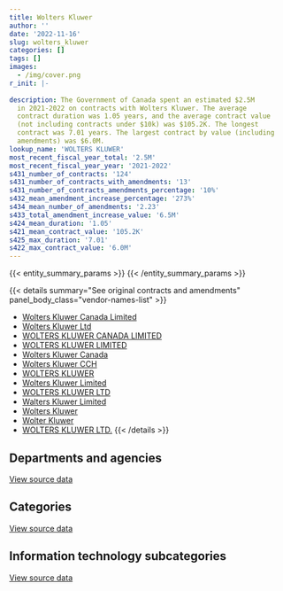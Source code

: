 ```yaml
---
title: Wolters Kluwer
author: ''
date: '2022-11-16'
slug: wolters_kluwer
categories: []
tags: []
images:
  - /img/cover.png
r_init: |-
  
description: The Government of Canada spent an estimated $2.5M
  in 2021-2022 on contracts with Wolters Kluwer. The average
  contract duration was 1.05 years, and the average contract value
  (not including contracts under $10k) was $105.2K. The longest
  contract was 7.01 years. The largest contract by value (including
  amendments) was $6.0M.
lookup_name: 'WOLTERS KLUWER'
most_recent_fiscal_year_total: '2.5M'
most_recent_fiscal_year_year: '2021-2022'
s431_number_of_contracts: '124'
s431_number_of_contracts_with_amendments: '13'
s431_number_of_contracts_amendments_percentage: '10%'
s432_mean_amendment_increase_percentage: '273%'
s434_mean_number_of_amendments: '2.23'
s433_total_amendment_increase_value: '6.5M'
s424_mean_duration: '1.05'
s421_mean_contract_value: '105.2K'
s425_max_duration: '7.01'
s422_max_contract_value: '6.0M'
---
```


<script src="/rmarkdown-libs/htmlwidgets/htmlwidgets.js"></script>
<link href="/rmarkdown-libs/datatables-css/datatables-crosstalk.css" rel="stylesheet" />
<script src="/rmarkdown-libs/datatables-binding/datatables.js"></script>
<script src="/rmarkdown-libs/jquery/jquery-3.6.0.min.js"></script>
<link href="/rmarkdown-libs/dt-core-bootstrap/css/dataTables.bootstrap.min.css" rel="stylesheet" />
<link href="/rmarkdown-libs/dt-core-bootstrap/css/dataTables.bootstrap.extra.css" rel="stylesheet" />
<script src="/rmarkdown-libs/dt-core-bootstrap/js/jquery.dataTables.min.js"></script>
<script src="/rmarkdown-libs/dt-core-bootstrap/js/dataTables.bootstrap.min.js"></script>
<link href="/rmarkdown-libs/crosstalk/css/crosstalk.min.css" rel="stylesheet" />
<script src="/rmarkdown-libs/crosstalk/js/crosstalk.min.js"></script>
<script src="/rmarkdown-libs/htmlwidgets/htmlwidgets.js"></script>
<link href="/rmarkdown-libs/datatables-css/datatables-crosstalk.css" rel="stylesheet" />
<script src="/rmarkdown-libs/datatables-binding/datatables.js"></script>
<script src="/rmarkdown-libs/jquery/jquery-3.6.0.min.js"></script>
<link href="/rmarkdown-libs/dt-core-bootstrap/css/dataTables.bootstrap.min.css" rel="stylesheet" />
<link href="/rmarkdown-libs/dt-core-bootstrap/css/dataTables.bootstrap.extra.css" rel="stylesheet" />
<script src="/rmarkdown-libs/dt-core-bootstrap/js/jquery.dataTables.min.js"></script>
<script src="/rmarkdown-libs/dt-core-bootstrap/js/dataTables.bootstrap.min.js"></script>
<link href="/rmarkdown-libs/crosstalk/css/crosstalk.min.css" rel="stylesheet" />
<script src="/rmarkdown-libs/crosstalk/js/crosstalk.min.js"></script>
<script src="/rmarkdown-libs/htmlwidgets/htmlwidgets.js"></script>
<link href="/rmarkdown-libs/datatables-css/datatables-crosstalk.css" rel="stylesheet" />
<script src="/rmarkdown-libs/datatables-binding/datatables.js"></script>
<script src="/rmarkdown-libs/jquery/jquery-3.6.0.min.js"></script>
<link href="/rmarkdown-libs/dt-core-bootstrap/css/dataTables.bootstrap.min.css" rel="stylesheet" />
<link href="/rmarkdown-libs/dt-core-bootstrap/css/dataTables.bootstrap.extra.css" rel="stylesheet" />
<script src="/rmarkdown-libs/dt-core-bootstrap/js/jquery.dataTables.min.js"></script>
<script src="/rmarkdown-libs/dt-core-bootstrap/js/dataTables.bootstrap.min.js"></script>
<link href="/rmarkdown-libs/crosstalk/css/crosstalk.min.css" rel="stylesheet" />
<script src="/rmarkdown-libs/crosstalk/js/crosstalk.min.js"></script>

{{< entity_summary_params >}}
{{< /entity_summary_params >}}

{{< details summary="See original contracts and amendments" panel_body_class="vendor-names-list" >}}
- [Wolters Kluwer Canada Limited](https://search.open.canada.ca/en/ct/?sort=contract_value_f%20desc&page=1&search_text=%22Wolters%20Kluwer%20Canada%20Limited%22)
- [Wolters Kluwer Ltd](https://search.open.canada.ca/en/ct/?sort=contract_value_f%20desc&page=1&search_text=%22Wolters%20Kluwer%20Ltd%22)
- [WOLTERS KLUWER CANADA LIMITED](https://search.open.canada.ca/en/ct/?sort=contract_value_f%20desc&page=1&search_text=%22WOLTERS%20KLUWER%20CANADA%20LIMITED%22)
- [WOLTERS KLUWER LIMITED](https://search.open.canada.ca/en/ct/?sort=contract_value_f%20desc&page=1&search_text=%22WOLTERS%20KLUWER%20LIMITED%22)
- [Wolters Kluwer Canada](https://search.open.canada.ca/en/ct/?sort=contract_value_f%20desc&page=1&search_text=%22Wolters%20Kluwer%20Canada%22)
- [Wolters Kluwer CCH](https://search.open.canada.ca/en/ct/?sort=contract_value_f%20desc&page=1&search_text=%22Wolters%20Kluwer%20CCH%22)
- [WOLTERS KLUWER](https://search.open.canada.ca/en/ct/?sort=contract_value_f%20desc&page=1&search_text=%22WOLTERS%20KLUWER%22)
- [Wolters Kluwer Limited](https://search.open.canada.ca/en/ct/?sort=contract_value_f%20desc&page=1&search_text=%22Wolters%20Kluwer%20Limited%22)
- [WOLTERS KLUWER LTD](https://search.open.canada.ca/en/ct/?sort=contract_value_f%20desc&page=1&search_text=%22WOLTERS%20KLUWER%20LTD%22)
- [Walters Kluwer Limited](https://search.open.canada.ca/en/ct/?sort=contract_value_f%20desc&page=1&search_text=%22Walters%20Kluwer%20Limited%22)
- [Wolters Kluwer](https://search.open.canada.ca/en/ct/?sort=contract_value_f%20desc&page=1&search_text=%22Wolters%20Kluwer%22)
- [Wolter Kluwer](https://search.open.canada.ca/en/ct/?sort=contract_value_f%20desc&page=1&search_text=%22Wolter%20Kluwer%22)
- [WOLTERS KLUWER LTD.](https://search.open.canada.ca/en/ct/?sort=contract_value_f%20desc&page=1&search_text=%22WOLTERS%20KLUWER%20LTD.%22)
{{< /details >}}

## Departments and agencies

<div id="htmlwidget-1" style="width:100%;height:auto;" class="datatables html-widget"></div>
<script type="application/json" data-for="htmlwidget-1">{"x":{"style":"bootstrap","filter":"none","vertical":false,"data":[["<a href=\"/departments/aafc-aac/\">Agriculture and Agri-Food Canada<\/a>","<a href=\"/departments/aandc-aadnc/\">Crown-Indigenous Relations and Northern Affairs Canada<\/a>","<a href=\"/departments/cas-satj/\">Courts Administration Service<\/a>","<a href=\"/departments/cbsa-asfc/\">Canada Border Services Agency<\/a>","<a href=\"/departments/cfia-acia/\">Canadian Food Inspection Agency<\/a>","<a href=\"/departments/cic/\">Immigration, Refugees and Citizenship Canada<\/a>","<a href=\"/departments/cnsc-ccsn/\">Canadian Nuclear Safety Commission<\/a>","<a href=\"/departments/cra-arc/\">Canada Revenue Agency<\/a>","<a href=\"/departments/dfatd-maecd/\">Global Affairs Canada<\/a>","<a href=\"/departments/dfo-mpo/\">Fisheries and Oceans Canada<\/a>","<a href=\"/departments/dnd-mdn/\">National Defence<\/a>","<a href=\"/departments/ec/\">Environment and Climate Change Canada<\/a>","<a href=\"/departments/esdc-edsc/\">Employment and Social Development Canada<\/a>","<a href=\"/departments/ic/\">Innovation, Science and Economic Development Canada<\/a>","<a href=\"/departments/infc/\">Infrastructure Canada<\/a>","<a href=\"/departments/jus/\">Department of Justice Canada<\/a>","<a href=\"/departments/nrc-cnrc/\">National Research Council Canada<\/a>","<a href=\"/departments/nrcan-rncan/\">Natural Resources Canada<\/a>","<a href=\"/departments/oag-bvg/\">Office of the Auditor General of Canada<\/a>","<a href=\"/departments/osfi-bsif/\">Office of the Superintendent of Financial Institutions Canada<\/a>","<a href=\"/departments/phac-aspc/\">Public Health Agency of Canada<\/a>","<a href=\"/departments/ps-sp/\">Public Safety Canada<\/a>","<a href=\"/departments/pwgsc-tpsgc/\">Public Services and Procurement Canada<\/a>","<a href=\"/departments/rcmp-grc/\">Royal Canadian Mounted Police<\/a>","<a href=\"/departments/ssc-spc/\">Shared Services Canada<\/a>","<a href=\"/departments/tbs-sct/\">Treasury Board of Canada Secretariat<\/a>","<a href=\"/departments/tc/\">Transport Canada<\/a>","<a href=\"/departments/vac-acc/\">Veterans Affairs Canada<\/a>"],[43499.2,8968.05,null,17432.43,30497.9,17098.05,null,1176483.36,13535.79,10170,50000,440.52,27689.82,24105.9,15896.23,33594.49,null,31727,160043.05,null,null,28250,25377.89,null,null,3305.01,10848,63969.5],[16445.61,null,15973.68,17480.2,28646.3,null,16950,1174022.53,15097.61,null,37500,12402.19,24915.09,null,43.55,33686.53,null,32667.67,177449.01,null,1359.63,22907.36,50896.09,15255,13560,24944.99,24295,null],[29659.77,null,53099.47,17432.43,27120,null,null,1186597.31,7809.11,20340,30000,null,20695.5,12543,null,33594.49,null,23090.48,203804.32,null,55140.37,13560,13047.66,null,null,32797.31,24973,null],[10818.36,null,56505.27,16950,27120,810.05,null,1272601.62,8615.15,377260.46,30000,null,20695.5,25011.42,null,32928.81,25538,37719.82,180274.92,11045.7,null,30815.1,13047.66,30510,129808.75,147553.59,14125,10350]],"container":"<table class=\"table table-striped table-hover row-border order-column display\">\n  <thead>\n    <tr>\n      <th>Department<\/th>\n      <th>2018-2019<\/th>\n      <th>2019-2020<\/th>\n      <th>2020-2021<\/th>\n      <th>2021-2022<\/th>\n    <\/tr>\n  <\/thead>\n<\/table>","options":{"order":[[4,"desc"]],"pageLength":10,"autoWidth":true,"columnDefs":[{"targets":1,"render":"function(data, type, row, meta) {\n    return type !== 'display' ? data : DTWidget.formatCurrency(data, \"$\", 2, 3, \",\", \".\", true, null);\n  }"},{"targets":2,"render":"function(data, type, row, meta) {\n    return type !== 'display' ? data : DTWidget.formatCurrency(data, \"$\", 2, 3, \",\", \".\", true, null);\n  }"},{"targets":3,"render":"function(data, type, row, meta) {\n    return type !== 'display' ? data : DTWidget.formatCurrency(data, \"$\", 2, 3, \",\", \".\", true, null);\n  }"},{"targets":4,"render":"function(data, type, row, meta) {\n    return type !== 'display' ? data : DTWidget.formatCurrency(data, \"$\", 2, 3, \",\", \".\", true, null);\n  }"},{"width":"16%","targets":[1,2,3,4]},{"className":"dt-right","targets":[1,2,3,4]}],"orderClasses":false}},"evals":["options.columnDefs.0.render","options.columnDefs.1.render","options.columnDefs.2.render","options.columnDefs.3.render"],"jsHooks":[]}</script>
<p class="text-right">
<a href="https://github.com/GoC-Spending/contracts-data/tree/main/data/out/vendors/wolters_kluwer/summary_by_fiscal_year_by_department.csv" class="source-data-link btn btn-link">View source data</a>
</p>

## Categories

<div id="htmlwidget-2" style="width:100%;height:auto;" class="datatables html-widget"></div>
<script type="application/json" data-for="htmlwidget-2">{"x":{"style":"bootstrap","filter":"none","vertical":false,"data":[["<a href=\"/categories/office_management/\">Office management<\/a>","<a href=\"/categories/defence/\">Defence<\/a>","<a href=\"/categories/professional_services/\">Professional services<\/a>","<a href=\"/categories/information_technology/\">Information technology<\/a>","<a href=\"/categories/human_capital/\">Human capital<\/a>"],[33594.49,50000,3305.01,536590.9,1169441.75],[33686.53,37500,24944.99,462277.98,1198088.54],[33594.49,30000,null,547088.65,1194621.09],[32928.81,30000,null,1236708.62,1210467.76]],"container":"<table class=\"table table-striped table-hover row-border order-column display\">\n  <thead>\n    <tr>\n      <th>Category<\/th>\n      <th>2018-2019<\/th>\n      <th>2019-2020<\/th>\n      <th>2020-2021<\/th>\n      <th>2021-2022<\/th>\n    <\/tr>\n  <\/thead>\n<\/table>","options":{"order":[[4,"desc"]],"dom":"t","pageLength":30,"autoWidth":true,"columnDefs":[{"targets":1,"render":"function(data, type, row, meta) {\n    return type !== 'display' ? data : DTWidget.formatCurrency(data, \"$\", 2, 3, \",\", \".\", true, null);\n  }"},{"targets":2,"render":"function(data, type, row, meta) {\n    return type !== 'display' ? data : DTWidget.formatCurrency(data, \"$\", 2, 3, \",\", \".\", true, null);\n  }"},{"targets":3,"render":"function(data, type, row, meta) {\n    return type !== 'display' ? data : DTWidget.formatCurrency(data, \"$\", 2, 3, \",\", \".\", true, null);\n  }"},{"targets":4,"render":"function(data, type, row, meta) {\n    return type !== 'display' ? data : DTWidget.formatCurrency(data, \"$\", 2, 3, \",\", \".\", true, null);\n  }"},{"width":"16%","targets":[1,2,3,4]},{"className":"dt-right","targets":[1,2,3,4]}],"orderClasses":false,"lengthMenu":[10,25,30,50,100]}},"evals":["options.columnDefs.0.render","options.columnDefs.1.render","options.columnDefs.2.render","options.columnDefs.3.render"],"jsHooks":[]}</script>
<p class="text-right">
<a href="https://github.com/GoC-Spending/contracts-data/tree/main/data/out/vendors/wolters_kluwer/summary_by_fiscal_year_by_category.csv" class="source-data-link btn btn-link">View source data</a>
</p>
<h2>Information technology subcategories</h2>
<div id="htmlwidget-3" style="width:100%;height:auto;" class="datatables html-widget"></div>
<script type="application/json" data-for="htmlwidget-3">{"x":{"style":"bootstrap","filter":"none","vertical":false,"data":[["<a href=\"/it_subcategories/it_consulting_services/\">IT consulting services<\/a>","<a href=\"/it_subcategories/it_devices_equipment/\">IT devices & equipment<\/a>","<a href=\"/it_subcategories/it_other/\">Other IT (incl. telecommunications)<\/a>","<a href=\"/it_subcategories/it_software_licensing/\">IT software licensing<\/a>"],[40580.22,17432.43,8718.94,469859.31],[41664.95,17480.2,null,403132.84],[18747.73,17432.43,null,510908.49],[143113.4,null,null,1093595.22]],"container":"<table class=\"table table-striped table-hover row-border order-column display\">\n  <thead>\n    <tr>\n      <th>IT subcategory<\/th>\n      <th>2018-2019<\/th>\n      <th>2019-2020<\/th>\n      <th>2020-2021<\/th>\n      <th>2021-2022<\/th>\n    <\/tr>\n  <\/thead>\n<\/table>","options":{"order":[[4,"desc"]],"dom":"t","pageLength":30,"autoWidth":true,"columnDefs":[{"targets":1,"render":"function(data, type, row, meta) {\n    return type !== 'display' ? data : DTWidget.formatCurrency(data, \"$\", 2, 3, \",\", \".\", true, null);\n  }"},{"targets":2,"render":"function(data, type, row, meta) {\n    return type !== 'display' ? data : DTWidget.formatCurrency(data, \"$\", 2, 3, \",\", \".\", true, null);\n  }"},{"targets":3,"render":"function(data, type, row, meta) {\n    return type !== 'display' ? data : DTWidget.formatCurrency(data, \"$\", 2, 3, \",\", \".\", true, null);\n  }"},{"targets":4,"render":"function(data, type, row, meta) {\n    return type !== 'display' ? data : DTWidget.formatCurrency(data, \"$\", 2, 3, \",\", \".\", true, null);\n  }"},{"width":"16%","targets":[1,2,3,4]},{"className":"dt-right","targets":[1,2,3,4]}],"orderClasses":false,"lengthMenu":[10,25,30,50,100]}},"evals":["options.columnDefs.0.render","options.columnDefs.1.render","options.columnDefs.2.render","options.columnDefs.3.render"],"jsHooks":[]}</script>
<p class="text-right">
<a href="https://github.com/GoC-Spending/contracts-data/tree/main/data/out/vendors/wolters_kluwer/summary_by_fiscal_year_by_it_subcategory.csv" class="source-data-link btn btn-link">View source data</a>
</p>
